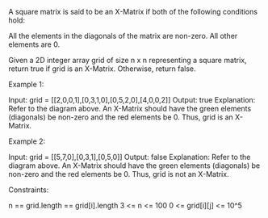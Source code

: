A square matrix is said to be an X-Matrix if both of the following conditions
hold:


All the elements in the diagonals of the matrix are non-zero.
All other elements are 0.


Given a 2D integer array grid of size n x n representing a square matrix,
return true if grid is an X-Matrix. Otherwise, return false.


Example 1:


Input: grid = [[2,0,0,1],[0,3,1,0],[0,5,2,0],[4,0,0,2]]
Output: true
Explanation: Refer to the diagram above. 
An X-Matrix should have the green elements (diagonals) be non-zero and the
red elements be 0.
Thus, grid is an X-Matrix.


Example 2:


Input: grid = [[5,7,0],[0,3,1],[0,5,0]]
Output: false
Explanation: Refer to the diagram above.
An X-Matrix should have the green elements (diagonals) be non-zero and the
red elements be 0.
Thus, grid is not an X-Matrix.



Constraints:


n == grid.length == grid[i].length
3 <= n <= 100
0 <= grid[i][j] <= 10^5




